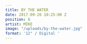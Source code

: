 ```yaml
---
title: BY THE WATER
date: 2017-09-26 10:25:00 Z
position: 6
artist: MIKE
image: "/uploads/by-the-water.jpg"
format: '12" / Digital '
---
```


